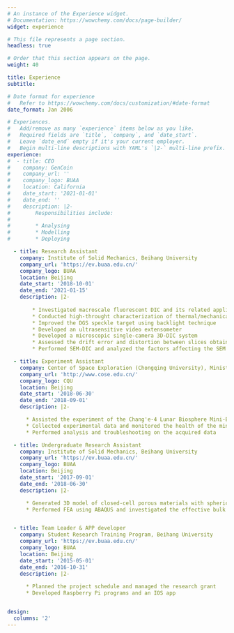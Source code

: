 ```yaml
---
# An instance of the Experience widget.
# Documentation: https://wowchemy.com/docs/page-builder/
widget: experience

# This file represents a page section.
headless: true

# Order that this section appears on the page.
weight: 40

title: Experience
subtitle:

# Date format for experience
#   Refer to https://wowchemy.com/docs/customization/#date-format
date_format: Jan 2006

# Experiences.
#   Add/remove as many `experience` items below as you like.
#   Required fields are `title`, `company`, and `date_start`.
#   Leave `date_end` empty if it's your current employer.
#   Begin multi-line descriptions with YAML's `|2-` multi-line prefix.
experience:
#  - title: CEO
#    company: GenCoin
#    company_url: ''
#    company_logo: BUAA
#    location: California
#    date_start: '2021-01-01'
#    date_end: ''
#    description: |2-
#        Responsibilities include:
#        
#        * Analysing
#        * Modelling
#        * Deploying

  - title: Research Assistant
    company: Institute of Solid Mechanics, Beihang University
    company_url: 'https://ev.buaa.edu.cn/'
    company_logo: BUAA
    location: Beijing
    date_start: '2018-10-01'
    date_end: '2021-01-15'
    description: |2-
    
        * Investigated macroscale fluorescent DIC and its related applications
        * Conducted high-throught characterization of thermal/mechanical properites of bulk materials
        * Improved the DGS speckle target using backlight technique
        * Developed an ultrasensitive video extensometer
        * Developed a microscopic single-camera 3D-DIC system
        * Assessed the drift error and distortion between slices obtained from LSCM
        * Performed SEM-DIC and analyzed the factors affecting the SEM image quality

  - title: Experiment Assistant
    company: Center of Space Exploration (Chongqing University), Ministry of Education
    company_url: 'http://www.cose.edu.cn/'
    company_logo: CQU
    location: Beijing
    date_start: '2018-06-30'
    date_end: '2018-09-01'
    description: |2-

      * Assisted the experiment of the Chang'e-4 Lunar Biosphere Mini-Ecosystem
      * Collected experimental data and monitored the health of the mini-ecosystem
      * Performed analysis and troubleshooting on the acquired data

  - title: Undergraduate Research Assistant
    company: Institute of Solid Mechanics, Beihang University
    company_url: 'https://ev.buaa.edu.cn/'
    company_logo: BUAA
    location: Beijing
    date_start: '2017-09-01'
    date_end: '2018-06-30'
    description: |2-

      * Generated 3D model of closed-cell porous materials with spherical or polyhedral pores
      * Performed FEA using ABAQUS and investigated the effective bulk modulus of porous materials with porosity from 0 to 99%


  - title: Team Leader & APP developer
    company: Student Research Training Program, Beihang University
    company_url: 'https://ev.buaa.edu.cn/'
    company_logo: BUAA
    location: Beijing
    date_start: '2015-05-01'
    date_end: '2016-10-31'
    description: |2-
    
      * Planned the project schedule and managed the research grant
      * Developed Raspberry Pi programs and an IOS app


design:
  columns: '2'
---
```


